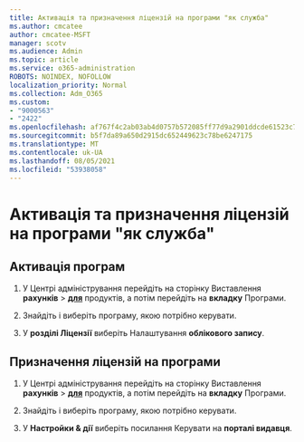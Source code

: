 ```yaml
---
title: Активація та призначення ліцензій на програми "як служба"
ms.author: cmcatee
author: cmcatee-MSFT
manager: scotv
ms.audience: Admin
ms.topic: article
ms.service: o365-administration
ROBOTS: NOINDEX, NOFOLLOW
localization_priority: Normal
ms.collection: Adm_O365
ms.custom:
- "9000563"
- "2422"
ms.openlocfilehash: af767f4c2ab03ab4d0757b572085ff77d9a2901ddcde61523c7f314b11726f25
ms.sourcegitcommit: b5f7da89a650d2915dc652449623c78be6247175
ms.translationtype: MT
ms.contentlocale: uk-UA
ms.lasthandoff: 08/05/2021
ms.locfileid: "53938058"
---
```

# <a name="activate-and-assign-software-as-a-service-app-licenses"></a>Активація та призначення ліцензій на програми "як служба" 

## <a name="to-activate-apps"></a>Активація програм

1. У Центрі адміністрування перейдіть на сторінку Виставлення **рахунків**  >  **[для](https://go.microsoft.com/fwlink/p/?linkid=842054)** продуктів, а потім перейдіть на **вкладку** Програми.

2. Знайдіть і виберіть програму, якою потрібно керувати.

3. У **розділі Ліцензії** виберіть Налаштування **облікового запису**.  

## <a name="to-assign-app-licenses"></a>Призначення ліцензій на програми

1. У Центрі адміністрування перейдіть на сторінку Виставлення **рахунків**  >  **[для](https://go.microsoft.com/fwlink/p/?linkid=842054)** продуктів, а потім перейдіть на **вкладку** Програми.

2. Знайдіть і виберіть програму, якою потрібно керувати.  

3. У **Настройки & дії** виберіть посилання Керувати на **порталі видавця**.